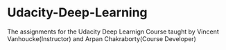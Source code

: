 # Udacity-Deep-Learning
The assignments for the Udacity Deep Learnign Course taught by Vincent Vanhoucke(Instructor) and Arpan Chakraborty(Course Developer)
